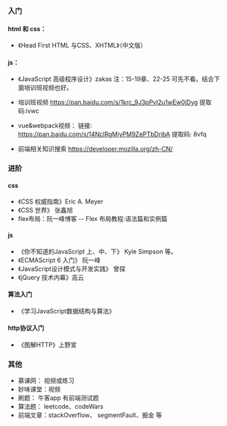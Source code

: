 ### 入门
#### html 和 css：
- 《Head First HTML 与CSS、XHTML》（中文版）

#### js：
- 《JavaScript 高级程序设计》zakas  注：15-19章、22-25 可先不看。结合下面培训班视频也好。

- 培训班视频 https://pan.baidu.com/s/1krc_9J3pPvI2u1wEw0jDyg  提取码:ivwc

- vue&webpack视频： 链接: https://pan.baidu.com/s/14NcIRgMiyPM9ZePTbDribA 提取码: 8vfq

- 前端相关知识搜索
 https://developer.mozilla.org/zh-CN/

### 进阶
#### css
- 《CSS 权威指南》Eric A. Meyer
- 《CSS 世界》 张鑫旭
- flex布局：阮一峰博客 -- Flex 布局教程:语法篇和实例篇

#### js
- 《你不知道的JavaScript 上、中、下》 Kyle Simpson 等。
- 《ECMAScript 6 入门》 阮一峰
- 《JavaScript设计模式与开发实践》 曾探
- 《jQuery 技术内幕》高云

#### 算法入门
- 《学习JavaScript数据结构与算法》

#### http协议入门
- 《图解HTTP》上野宣


### 其他
- 慕课网： 视频或练习
- 妙味课堂：视频
- 刷题： 牛客app 有前端测试题
- 算法题： leetcode、codeWars
- 前端文章：stackOverflow、 segmentFault、掘金 等
